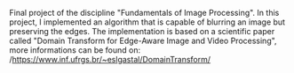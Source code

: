 Final project of the discipline "Fundamentals of Image Processing".
In this project, I implemented an algorithm that is capable of blurring an image but preserving the edges.
The implementation is based on a scientific paper called "Domain Transform for Edge-Aware Image and Video Processing", more informations can be found on: /https://www.inf.ufrgs.br/~eslgastal/DomainTransform/
